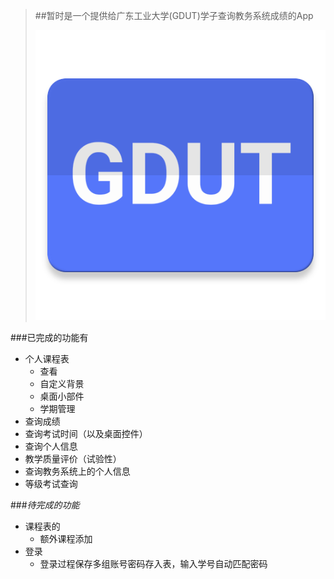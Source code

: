 >##暂时是一个提供给广东工业大学(GDUT)学子查询教务系统成绩的App
>
>![Logo](https://raw.githubusercontent.com/gdutrdc/GDUTHelper/dev/app/src/main/ic_launcher-web.png) 
 
###已完成的功能有

* 个人课程表
    * 查看
    * 自定义背景
    * 桌面小部件
    * 学期管理
* 查询成绩
* 查询考试时间（以及桌面控件）
* 查询个人信息
* 教学质量评价（试验性）
* 查询教务系统上的个人信息
* 等级考试查询


###*待完成的功能*

* 课程表的
    * 额外课程添加
* 登录
    * 登录过程保存多组账号密码存入表，输入学号自动匹配密码
